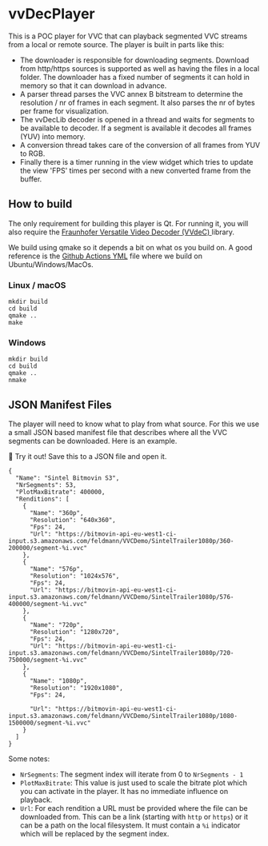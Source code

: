 # vvDecPlayer

This is a POC player for VVC that can playback segmented VVC streams from a local or remote source. The player is built in parts like this:

 - The downloader is responsible for downloading segments. Download from http/https sources is supported as well as having the files in a local folder. The downloader has a fixed number of segments it can hold in memory so that it can download in advance.
 - A parser thread parses the VVC annex B bitstream to determine the resolution / nr of frames in each segment. It also parses the nr of bytes per frame for visualization.
 - The vvDecLib decoder is opened in a thread and waits for segments to be available to decoder. If a segment is available it decodes all frames (YUV) into memory.
 - A conversion thread takes care of the conversion of all frames from YUV to RGB.
 - Finally there is a timer running in the view widget which tries to update the view 'FPS' times per second with a new converted frame from the buffer.

## How to build

The only requirement for building this player is Qt. For running it, you will also require the [Fraunhofer Versatile Video Decoder (VVdeC)
](https://github.com/fraunhoferhhi/vvdec) library. 

We build using qmake so it depends a bit on what os you build on. A good reference is the [Github Actions YML](.github\workflows\Build.yml) file where we build on Ubuntu/Windows/MacOs.

### Linux / macOS

```
mkdir build
cd build
qmake ..
make
```

### Windows

```
mkdir build
cd build
qmake ..
nmake
```

## JSON Manifest Files

The player will need to know what to play from what source. For this we use a small JSON based manifest file that describes where all the VVC segments can be downloaded. Here is an example. 

📝 Try it out! Save this to a JSON file and open it.

```
{
  "Name": "Sintel Bitmovin S3",
  "NrSegments": 53,
  "PlotMaxBitrate": 400000,
  "Renditions": [
    {
      "Name": "360p",
      "Resolution": "640x360",
      "Fps": 24,
      "Url": "https://bitmovin-api-eu-west1-ci-input.s3.amazonaws.com/feldmann/VVCDemo/SintelTrailer1080p/360-200000/segment-%i.vvc"
    },
    {
      "Name": "576p",
      "Resolution": "1024x576",
      "Fps": 24,
      "Url": "https://bitmovin-api-eu-west1-ci-input.s3.amazonaws.com/feldmann/VVCDemo/SintelTrailer1080p/576-400000/segment-%i.vvc"
    },
    {
      "Name": "720p",
      "Resolution": "1280x720",
      "Fps": 24,
	  "Url": "https://bitmovin-api-eu-west1-ci-input.s3.amazonaws.com/feldmann/VVCDemo/SintelTrailer1080p/720-750000/segment-%i.vvc"
    },
    {
      "Name": "1080p",
      "Resolution": "1920x1080",
      "Fps": 24,
      
	  "Url": "https://bitmovin-api-eu-west1-ci-input.s3.amazonaws.com/feldmann/VVCDemo/SintelTrailer1080p/1080-1500000/segment-%i.vvc"
    }
  ]
}
```

Some notes: 
 - `NrSegments`: The segment index will iterate from 0 to `NrSegments - 1`
 - `PlotMaxBitrate`: This value is just used to scale the bitrate plot which you can activate in the player. It has no immediate influence on playback.
 - `Url`: For each rendition a URL must be provided where the file can be downloaded from. This can be a link (starting with `http` or `https`) or it can be a path on the local filesystem. It must contain a `%i` indicator which will be replaced by the segment index.
